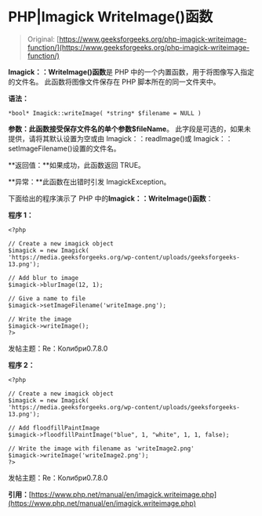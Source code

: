 # PHP|Imagick WriteImage()函数

> Original: [https://www.geeksforgeeks.org/php-imagick-writeimage-function/](https://www.geeksforgeeks.org/php-imagick-writeimage-function/)

**Imagick：：WriteImage()函数**是 PHP 中的一个内置函数，用于将图像写入指定的文件名。 此函数将图像文件保存在 PHP 脚本所在的同一文件夹中。

**语法：**

```
*bool* Imagick::writeImage( *string* $filename = NULL )
```

**参数：**此函数接受保存文件名的单个参数**$fileName**。 此字段是可选的，如果未提供，请将其默认设置为空或由 Imagick：：readImage()或 Imagick：：setImageFilename()设置的文件名。

**返回值：**如果成功，此函数返回 TRUE。

**异常：**此函数在出错时引发 ImagickException。

下面给出的程序演示了 PHP 中的**Imagick：：WriteImage()函数**：

**程序 1：**

```
<?php

// Create a new imagick object
$imagick = new Imagick(
'https://media.geeksforgeeks.org/wp-content/uploads/geeksforgeeks-13.png');

// Add blur to image
$imagick->blurImage(12, 1);

// Give a name to file
$imagick->setImageFilename('writeImage.png');

// Write the image
$imagick->writeImage();
?>
```

发帖主题：Re：Колибри0.7.8.0

**程序 2：**

```
<?php

// Create a new imagick object
$imagick = new Imagick(
'https://media.geeksforgeeks.org/wp-content/uploads/geeksforgeeks-13.png');

// Add floodfillPaintImage
$imagick->floodfillPaintImage("blue", 1, "white", 1, 1, false);

// Write the image with filename as 'writeImage2.png'
$imagick->writeImage('writeImage2.png');
?>
```

发帖主题：Re：Колибри0.7.8.0

**引用：**[https://www.php.net/manual/en/imagick.writeimage.php](https://www.php.net/manual/en/imagick.writeimage.php)